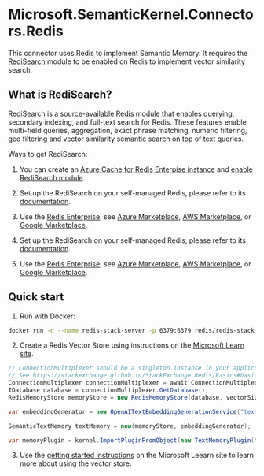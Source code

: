 # Microsoft.SemanticKernel.Connectors.Redis

This connector uses Redis to implement Semantic Memory. It requires the [RediSearch](https://redis.io/docs/latest/develop/interact/search-and-query/advanced-concepts/vectors/) module to be enabled on Redis to implement vector similarity search.

## What is RediSearch?

[RediSearch](https://redis.io/docs/latest/develop/interact/search-and-query/advanced-concepts/vectors/) is a source-available Redis module that enables querying, secondary indexing, and full-text search for Redis. These features enable multi-field queries, aggregation, exact phrase matching, numeric filtering, geo filtering and vector similarity semantic search on top of text queries.

Ways to get RediSearch:

1. You can create an [Azure Cache for Redis Enterpise instance](https://learn.microsoft.com/azure/azure-cache-for-redis/quickstart-create-redis-enterprise) and [enable RediSearch module](https://learn.microsoft.com/azure/azure-cache-for-redis/cache-redis-modules).
2. Set up the RediSearch on your self-managed Redis, please refer to its [documentation](https://redis.io/docs/interact/search-and-query/).
3. Use the [Redis Enterprise](https://redis.io/docs/latest/operate/rs/), see [Azure Marketplace](https://azuremarketplace.microsoft.com/en-us/marketplace/apps/garantiadata.redis_enterprise_1sp_public_preview?tab=Overview), [AWS Marketplace](https://aws.amazon.com/marketplace/pp/prodview-e6y7ork67pjwg?sr=0-2&ref_=beagle&applicationId=AWSMPContessa), or [Google Marketplace](https://console.cloud.google.com/marketplace/details/redislabs-public/redis-enterprise?pli=1).

1. Set up the RediSearch on your self-managed Redis, please refer to its [documentation](https://redis.io/docs/latest/develop/interact/search-and-query/advanced-concepts/vectors/).

1. Use the [Redis Enterprise](https://redis.io/docs/latest/operate/rs/), see [Azure Marketplace](https://azuremarketplace.microsoft.com/en-us/marketplace/apps/garantiadata.redis_enterprise_1sp_public_preview?tab=Overview), [AWS Marketplace](https://aws.amazon.com/marketplace/pp/prodview-e6y7ork67pjwg?sr=0-2&ref_=beagle&applicationId=AWSMPContessa), or [Google Marketplace](https://console.cloud.google.com/marketplace/details/redislabs-public/redis-enterprise?pli=1).

## Quick start

1. Run with Docker:

```bash {"id":"01J6KPT9FNTT5WDQ0J7X7XY4V1"}
docker run -d --name redis-stack-server -p 6379:6379 redis/redis-stack-server:latest
```

2. Create a Redis Vector Store using instructions on the [Microsoft Learn site](https://learn.microsoft.com/semantic-kernel/concepts/vector-store-connectors/out-of-the-box-connectors/redis-connector).

```csharp {"id":"01J6KPT9FNTT5WDQ0J7ZM760YJ"}
// ConnectionMultiplexer should be a singleton instance in your application, please consider to dispose of it when your application shuts down.
// See https://stackexchange.github.io/StackExchange.Redis/Basics#basic-usage
ConnectionMultiplexer connectionMultiplexer = await ConnectionMultiplexer.ConnectAsync("localhost:6379");
IDatabase database = connectionMultiplexer.GetDatabase();
RedisMemoryStore memoryStore = new RedisMemoryStore(database, vectorSize: 1536);

var embeddingGenerator = new OpenAITextEmbeddingGenerationService("text-embedding-ada-002", apiKey);

SemanticTextMemory textMemory = new(memoryStore, embeddingGenerator);

var memoryPlugin = kernel.ImportPluginFromObject(new TextMemoryPlugin(textMemory));
```
3. Use the [getting started instructions](https://learn.microsoft.com/semantic-kernel/concepts/vector-store-connectors/?pivots=programming-language-csharp#getting-started-with-vector-store-connectors) on the Microsoft Leearn site to learn more about using the vector store.
